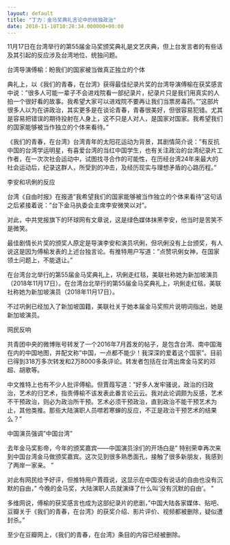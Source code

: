 ```yaml
---
layout: default
title: "丁力：金马奖典礼言论中的统独政治"
date: 2018-11-18T10:28:34.000000+00:00
---
```


11月17日在台湾举行的第55届金马奖颁奖典礼是文艺庆典，但上台发言者的有些话及其引起的反应涉及台湾地位、统独问题。

台湾导演傅榆：盼我们的国家被当做真正独立的个体

典礼上，以《我们的青春，在台湾》获得最佳纪录片奖的台湾导演傅榆在获奖感言中说：”很多人可能一辈子不会进戏院看一部纪录片，纪录片只是我们用真实的人拍一个很好看的故事。我希望大家可以进戏院不要再让我们当票房毒药。””这部片很多人以为在讲政治，其实更多是在谈论青春，青春很美好，但很容易犯错。尤其是容易把错误的期待投射在人身上，这不只是人对人，是国家对国家。我希望我们的国家能够被当作独立的个体来看待。”

《我们的青春，在台湾》台湾青年的太阳花运动为背景，其剧情简介说：”有反抗中国的台湾学运明星，有喜爱台湾的当红中国学生，也有关注政治的台湾纪录片工作者，在一次次社会运动中，试图找寻合作的可能性，在历经台湾24年来最大的社会运动后，纪录这群人，所受到的冲击，及经历现实与理想矛盾的心路历程。”

李安和巩俐的反应

台湾《自由时报》在报道”我希望我们的国家能够被当作独立的个体来看待”这句话之后紧接着说：”台下金马执委会主席李安微笑以对”。

对此，中共党报旗下的环球网有文章说，这是绿色媒体抹黑李安，他当时是苦笑不是微笑。

最佳剧情长片奖的颁奖人原定是导演李安和演员巩俐，但巩俐没有上台颁奖，有人说这是因为傅榆发表的上述台独言论。有推特用户写道：”点赞巩俐女神，在国家领土问题上，不能退让。”

在台湾台北举行的第55届金马奖典礼上，巩俐走红毯，美联社称她为新加坡演员（2018年11月17日）。在台湾台北举行的第55届金马奖典礼上，巩俐走红毯，美联社称她为新加坡演员（2018年11月17日）。


不过巩俐已经加入了新加坡国籍，美联社关于她本届金马奖照片说明词指出，她是新加坡演员。

网民反响

共青团中央的微博账号转发了一个2016年7月首发的帖子，是包含台湾、南中国海在内的中国地图，并配文称”中国，一点都不能少！我深深的爱着这个国家”。目前已得到318万多次转发和2万8000多条评论。转发者包括在台湾出席金马奖的邓超、胡歌等。

中文推特上也有不少人批评傅榆。但賈葭写道：”好多人发牢骚说，政治的归政治，艺术的归艺术，指责傅榆不该发表此番言论云云。我对此论调颇为反感，艺术不干预政治，则必为政治所干预。艺术必须干预政治，直到政治不能干预艺术为止，其他类推。那些大陆演职人员噤若寒蝉的反应，不正是政治干预艺术的结果么？”

中国演员强调”中国台湾”

去年金马奖影帝，今年的颁奖嘉宾——中国演员涂们的开场白是” 特别荣幸再次来到中国台湾金马做颁奖嘉宾。这次见到很多熟悉面孔，接触了很多新朋友，我感到了两岸一家亲。 ”

对此有网民给予好评，但推特用户賈葭说，这显示在中国没有说话的自由也没有沉默的自由，” 今晚的金马奖，大陆演职人员就演绎了什么叫’没有沉默的自由’。 ”

多维网说，傅榆的获奖感言也成为这部纪录片的悲剧，”中国大陆各家媒体、贴吧、豆瓣关于《我们的青春，在台湾》的获奖介绍、影片评价、视频都被删除，疑似遭封杀。”

至少在豆瓣网上，《我们的青春，在台湾》条目的内容已经被删除。

